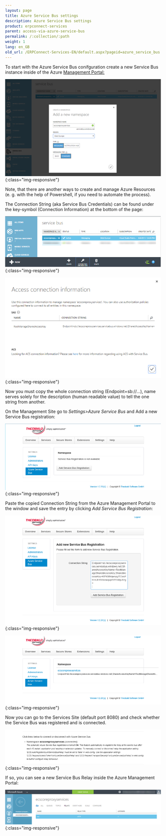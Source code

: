 ```yaml
---
layout: page
title: Azure Service Bus settings
description: Azure Service Bus settings
product: erpconnect-services
parent: access-via-azure-service-bus
permalink: /:collection/:path
weight: 1
lang: en_GB
old_url: /ERPConnect-Services-EN/default.aspx?pageid=azure_service_bus
---
```


To start with the Azure Service Bus conifguration create a new Service Bus instance inside of the Azure [Management Portal:](https://portal.azure.com/)

![ecscore-managementsite28](/img/content/ecscore-managementsite28.jpg.png){:class="img-responsive"}

Note, that there are another ways to create and manage Azure Resources (e. g. with the help of Powershell, if you need to automate the process).


The Connection String (aka Service Bus Credentials) can be found under the key-symbol (Connection Information) at the bottom of the page:

![ecscore-managementsite29](/img/content/ecscore-managementsite29.jpg.png){:class="img-responsive"}

![ecscore-managementsite30](/img/content/ecscore-managementsite30.jpg.png){:class="img-responsive"}

Now you must copy the whole connection string (Endpoint=sb://...), name serves solely for the description (human readable value) to tell the one string from another.


On the Management Site go to *Settings>Azure Service Bus* and Add a new Service Bus registration:

![ecscore-managementsite31](/img/content/ecscore-managementsite31.jpg.png){:class="img-responsive"}

Paste the copied Connection String from the Azure Management Portal to the window and save the entry by clicking *Add Service Bus Registration*:

![ecscore-managementsite32](/img/content/ecscore-managementsite32.jpg.png){:class="img-responsive"}

![ecscore-managementsite33](/img/content/ecscore-managementsite33.jpg.png){:class="img-responsive"}

Now you can go to the Services Site (default port 8080) and check whether the Service Bus was registered and is connected.

![ecscore-managementsite34](/img/content/ecscore-managementsite34.jpg.png){:class="img-responsive"}

If so, you can see a new Service Bus Relay inside the Azure Management Portal:

![ecscore-managementsite35](/img/content/ecscore-managementsite35.jpg.png){:class="img-responsive"}